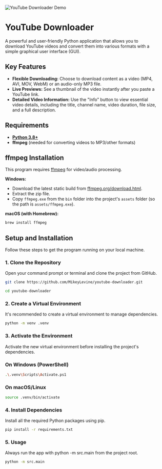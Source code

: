 ![YouTube Downloader Demo](https://github.com/user-attachments/assets/123d92b8-26d1-403c-af10-e4c2030057b3)

# YouTube Downloader

A powerful and user-friendly Python application that allows you to download YouTube videos and convert them into various formats with a simple graphical user interface (GUI).

## Key Features
* **Flexible Downloading:** Choose to download content as a video (MP4, AVI, MOV, WebM) or an audio-only MP3 file.
* **Live Previews:** See a thumbnail of the video instantly after you paste a YouTube link.
* **Detailed Video Information:** Use the "Info" button to view essential video details, including the title, channel name, video duration, file size, and a full description.

## Requirements
* **[Python 3.8+](https://www.python.org/downloads/release/python-3137/)**
* **ffmpeg** (needed for converting videos to MP3/other formats)

## ffmpeg Installation

This program requires [ffmpeg](https://ffmpeg.org/) for video/audio processing.

**Windows:**
- Download the latest static build from [ffmpeg.org/download.html](https://ffmpeg.org/download.html).
- Extract the zip file.
- Copy `ffmpeg.exe` from the `bin` folder into the project's `assets` folder (so the path is `assets/ffmpeg.exe`).

**macOS (with Homebrew):**
```sh
brew install ffmpeg
```

## Setup and Installation

Follow these steps to get the program running on your local machine.

### 1. Clone the Repository
Open your command prompt or terminal and clone the project from GitHub.

```bash
git clone https://github.com/MikeyLevine/youtube-downloader.git
```
```bash
cd youtube-downloader
```
### 2. Create a Virtual Environment
It's recommended to create a virtual environment to manage dependencies.

```bash
python -m venv .venv
```

### 3. Activate the Environment
Activate the new virtual environment before installing the project's dependencies.
### On Windows (PowerShell)

```bash
.\.venv\Scripts\Activate.ps1
```
### On macOS/Linux

```bash
source .venv/bin/activate
```

### 4. Install Dependencies
Install all the required Python packages using pip.

```bash
pip install -r requirements.txt
```

### 5. Usage
Always run the app with python -m src.main from the project root.

```bash
python -m src.main
```

